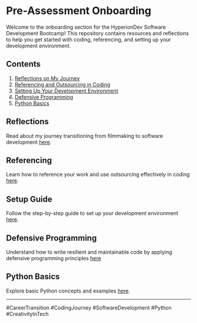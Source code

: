 # Pre-Assessment Onboarding

Welcome to the onboarding section for the HyperionDev Software Development Bootcamp! This repository contains resources and reflections to help you get started with coding, referencing, and setting up your development environment.

## Contents
1. [Reflections on My Journey](#reflections)
2. [Referencing and Outsourcing in Coding](#referencing)
3. [Setting Up Your Development Environment](#setup)
4. [Defensive Programming](#defensive-programming)
5. [Python Basics](#python-basics)

## Reflections
Read about my journey transitioning from filmmaking to software development [here](./reflections.md).

## Referencing
Learn how to reference your work and use outsourcing effectively in coding [here](./referencing.md).

## Setup Guide
Follow the step-by-step guide to set up your development environment [here](./setup_guide.md).

## Defensive Programming
Understand how to write resilient and maintainable code by applying defensive programming principles [here](./Defensive_Programming/Defensive_CodingGuide.md)

## Python Basics
Explore basic Python concepts and examples [here](./python_basics/README.md).



---

#CareerTransition #CodingJourney #SoftwareDevelopment #Python #CreativityInTech
